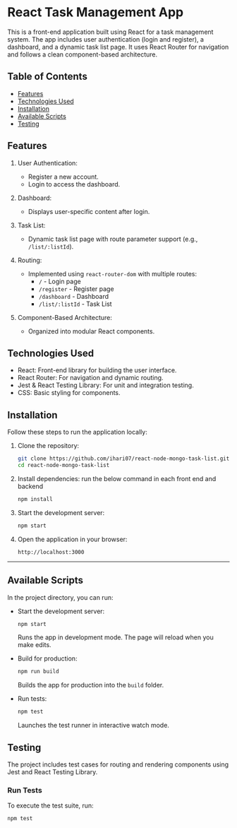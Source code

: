 # React Task Management App

This is a front-end application built using React for a task management system. The app includes user authentication (login and register), a dashboard, and a dynamic task list page. It uses React Router for navigation and follows a clean component-based architecture.


## Table of Contents
- [Features](#features)
- [Technologies Used](#technologies-used)
- [Installation](#installation)
- [Available Scripts](#available-scripts)
- [Testing](#testing)


## Features

1. User Authentication:
   - Register a new account.
   - Login to access the dashboard.

2. Dashboard:
   - Displays user-specific content after login.

3. Task List:
   - Dynamic task list page with route parameter support (e.g., `/list/:listId`).

4. Routing:
   - Implemented using `react-router-dom` with multiple routes:
     - `/` - Login page
     - `/register` - Register page
     - `/dashboard` - Dashboard
     - `/list/:listId` - Task List

5. Component-Based Architecture:
   - Organized into modular React components.

## Technologies Used

- React: Front-end library for building the user interface.
- React Router: For navigation and dynamic routing.
- Jest & React Testing Library: For unit and integration testing.
- CSS: Basic styling for components.


## Installation

Follow these steps to run the application locally:

1. Clone the repository:

   ```bash
   git clone https://github.com/ihari07/react-node-mongo-task-list.git
   cd react-node-mongo-task-list
   ```

2. Install dependencies: run the below command in each front end and backend

   ```bash
   npm install
   ```

3. Start the development server:

   ```bash
   npm start
   ```

4. Open the application in your browser:

   ```
   http://localhost:3000
   ```

---

## Available Scripts

In the project directory, you can run:

- Start the development server:

   ```bash
   npm start
   ```

   Runs the app in development mode. The page will reload when you make edits.

- Build for production:

   ```bash
   npm run build
   ```

   Builds the app for production into the `build` folder.

- Run tests:

   ```bash
   npm test
   ```

   Launches the test runner in interactive watch mode.

## Testing

The project includes test cases for routing and rendering components using Jest and React Testing Library.

### Run Tests

To execute the test suite, run:

```bash
npm test
```



